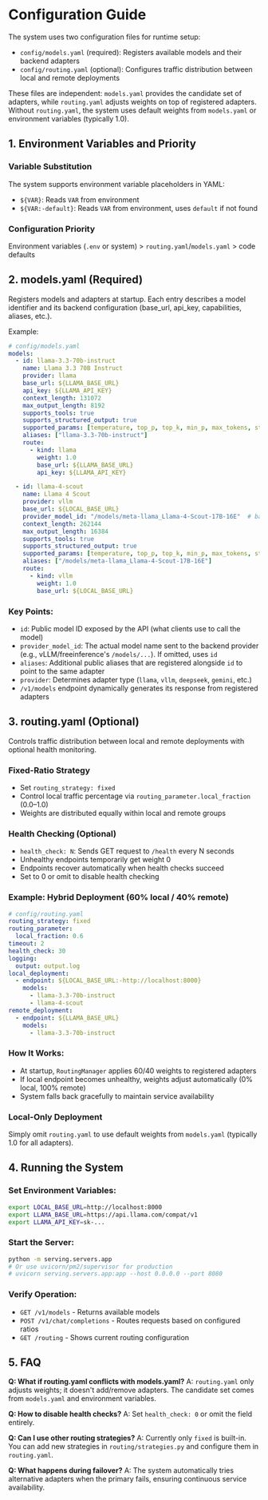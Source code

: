 
# Configuration Guide

The system uses two configuration files for runtime setup:

- `config/models.yaml` (required): Registers available models and their backend adapters
- `config/routing.yaml` (optional): Configures traffic distribution between local and remote deployments

These files are independent: `models.yaml` provides the candidate set of adapters, while `routing.yaml` adjusts weights on top of registered adapters. Without `routing.yaml`, the system uses default weights from `models.yaml` or environment variables (typically 1.0).

## 1. Environment Variables and Priority

### Variable Substitution
The system supports environment variable placeholders in YAML:
- `${VAR}`: Reads `VAR` from environment
- `${VAR:-default}`: Reads `VAR` from environment, uses `default` if not found

### Configuration Priority
Environment variables (`.env` or system) > `routing.yaml`/`models.yaml` > code defaults

## 2. models.yaml (Required)

Registers models and adapters at startup. Each entry describes a model identifier and its backend configuration (base_url, api_key, capabilities, aliases, etc.).

Example:

```yaml
# config/models.yaml
models:
  - id: llama-3.3-70b-instruct
    name: Llama 3.3 70B Instruct
    provider: llama
    base_url: ${LLAMA_BASE_URL}
    api_key: ${LLAMA_API_KEY}
    context_length: 131072
    max_output_length: 8192
    supports_tools: true
    supports_structured_output: true
    supported_params: [temperature, top_p, top_k, min_p, max_tokens, stop, seed]
    aliases: ["llama-3.3-70b-instruct"]
    route:
      - kind: llama
        weight: 1.0
        base_url: ${LLAMA_BASE_URL}
        api_key: ${LLAMA_API_KEY}

  - id: llama-4-scout
    name: Llama 4 Scout
    provider: vllm
    base_url: ${LOCAL_BASE_URL}
    provider_model_id: "/models/meta-llama_Llama-4-Scout-17B-16E"  # backend expects this id
    context_length: 262144
    max_output_length: 16384
    supports_tools: true
    supports_structured_output: true
    supported_params: [temperature, top_p, top_k, min_p, max_tokens, stop, seed]
    aliases: ["/models/meta-llama_Llama-4-Scout-17B-16E"]
    route:
      - kind: vllm
        weight: 1.0
        base_url: ${LOCAL_BASE_URL}
```

### Key Points:
- `id`: Public model ID exposed by the API (what clients use to call the model)
- `provider_model_id`: The actual model name sent to the backend provider (e.g., vLLM/freeinference's `/models/...`). If omitted, uses `id`
- `aliases`: Additional public aliases that are registered alongside `id` to point to the same adapter
- `provider`: Determines adapter type (`llama`, `vllm`, `deepseek`, `gemini`, etc.)
- `/v1/models` endpoint dynamically generates its response from registered adapters

## 3. routing.yaml (Optional)

Controls traffic distribution between local and remote deployments with optional health monitoring.

### Fixed-Ratio Strategy
- Set `routing_strategy: fixed`
- Control local traffic percentage via `routing_parameter.local_fraction` (0.0–1.0)
- Weights are distributed equally within local and remote groups

### Health Checking (Optional)
- `health_check: N`: Sends GET request to `/health` every N seconds
- Unhealthy endpoints temporarily get weight 0
- Endpoints recover automatically when health checks succeed
- Set to 0 or omit to disable health checking

### Example: Hybrid Deployment (60% local / 40% remote)

```yaml
# config/routing.yaml
routing_strategy: fixed
routing_parameter:
  local_fraction: 0.6
timeout: 2
health_check: 30
logging:
  output: output.log
local_deployment:
  - endpoint: ${LOCAL_BASE_URL:-http://localhost:8000}
    models:
      - llama-3.3-70b-instruct
      - llama-4-scout
remote_deployment:
  - endpoint: ${LLAMA_BASE_URL}
    models:
      - llama-3.3-70b-instruct
```

### How It Works:
- At startup, `RoutingManager` applies 60/40 weights to registered adapters
- If local endpoint becomes unhealthy, weights adjust automatically (0% local, 100% remote)
- System falls back gracefully to maintain service availability

### Local-Only Deployment

Simply omit `routing.yaml` to use default weights from `models.yaml` (typically 1.0 for all adapters).

## 4. Running the System

### Set Environment Variables:
  ```bash
  export LOCAL_BASE_URL=http://localhost:8000
  export LLAMA_BASE_URL=https://api.llama.com/compat/v1
  export LLAMA_API_KEY=sk-...
  ```

### Start the Server:
```bash
python -m serving.servers.app
# Or use uvicorn/pm2/supervisor for production
# uvicorn serving.servers.app:app --host 0.0.0.0 --port 8080
```

### Verify Operation:
- `GET /v1/models` - Returns available models
- `POST /v1/chat/completions` - Routes requests based on configured ratios
- `GET /routing` - Shows current routing configuration

## 5. FAQ

**Q: What if routing.yaml conflicts with models.yaml?**
A: `routing.yaml` only adjusts weights; it doesn't add/remove adapters. The candidate set comes from `models.yaml` and environment variables.

**Q: How to disable health checks?**
A: Set `health_check: 0` or omit the field entirely.

**Q: Can I use other routing strategies?**
A: Currently only `fixed` is built-in. You can add new strategies in `routing/strategies.py` and configure them in `routing.yaml`.

**Q: What happens during failover?**
A: The system automatically tries alternative adapters when the primary fails, ensuring continuous service availability.
